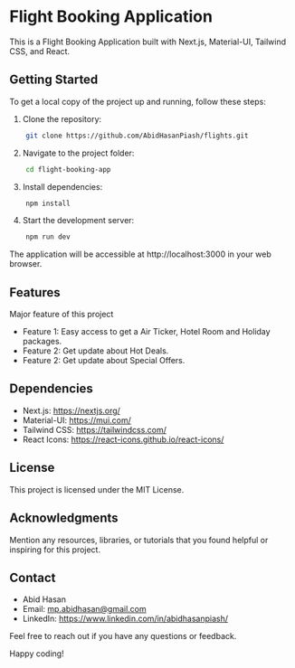 # Flight Booking Application

This is a Flight Booking Application built with Next.js, Material-UI, Tailwind CSS, and React.

## Getting Started

To get a local copy of the project up and running, follow these steps:

1. Clone the repository:
```bash
    git clone https://github.com/AbidHasanPiash/flights.git
```

2. Navigate to the project folder:
```bash
    cd flight-booking-app
```

3. Install dependencies:
```bash
    npm install
```

4. Start the development server:
```bash
    npm run dev
```

The application will be accessible at http://localhost:3000 in your web browser.

## Features

Major feature of this project

- Feature 1: Easy access to get a Air Ticker, Hotel Room and Holiday packages.
- Feature 2: Get update about Hot Deals.
- Feature 2: Get update about Special Offers.

## Dependencies

- Next.js: https://nextjs.org/
- Material-UI: https://mui.com/
- Tailwind CSS: https://tailwindcss.com/
- React Icons: https://react-icons.github.io/react-icons/

## License

This project is licensed under the MIT License.

## Acknowledgments

Mention any resources, libraries, or tutorials that you found helpful or inspiring for this project.

## Contact

- Abid Hasan
- Email: mp.abidhasan@gmail.com
- LinkedIn: https://www.linkedin.com/in/abidhasanpiash/

Feel free to reach out if you have any questions or feedback.

Happy coding!